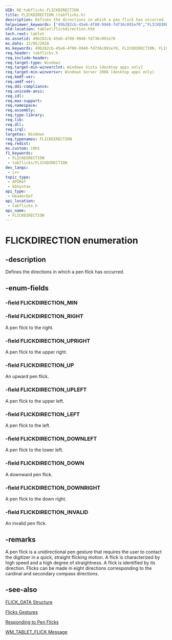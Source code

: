 ```yaml
---
UID: NE:tabflicks.FLICKDIRECTION
title: FLICKDIRECTION (tabflicks.h)
description: Defines the directions in which a pen flick has occurred.
helpviewer_keywords: ["49b282cb-45e6-4f80-9948-fd736c091e70","FLICKDIRECTION","FLICKDIRECTION enumeration [Tablet PC]","FLICKDIRECTION_DOWN","FLICKDIRECTION_DOWNLEFT","FLICKDIRECTION_DOWNRIGHT","FLICKDIRECTION_INVALID","FLICKDIRECTION_LEFT","FLICKDIRECTION_RIGHT","FLICKDIRECTION_UP","FLICKDIRECTION_UPLEFT","FLICKDIRECTION_UPRIGHT","tabflicks/FLICKDIRECTION","tabflicks/FLICKDIRECTION_DOWN","tabflicks/FLICKDIRECTION_DOWNLEFT","tabflicks/FLICKDIRECTION_DOWNRIGHT","tabflicks/FLICKDIRECTION_INVALID","tabflicks/FLICKDIRECTION_LEFT","tabflicks/FLICKDIRECTION_RIGHT","tabflicks/FLICKDIRECTION_UP","tabflicks/FLICKDIRECTION_UPLEFT","tabflicks/FLICKDIRECTION_UPRIGHT","tablet.flickdirection"]
old-location: tablet\flickdirection.htm
tech.root: tablet
ms.assetid: 49b282cb-45e6-4f80-9948-fd736c091e70
ms.date: 12/05/2018
ms.keywords: 49b282cb-45e6-4f80-9948-fd736c091e70, FLICKDIRECTION, FLICKDIRECTION enumeration [Tablet PC], FLICKDIRECTION_DOWN, FLICKDIRECTION_DOWNLEFT, FLICKDIRECTION_DOWNRIGHT, FLICKDIRECTION_INVALID, FLICKDIRECTION_LEFT, FLICKDIRECTION_RIGHT, FLICKDIRECTION_UP, FLICKDIRECTION_UPLEFT, FLICKDIRECTION_UPRIGHT, tabflicks/FLICKDIRECTION, tabflicks/FLICKDIRECTION_DOWN, tabflicks/FLICKDIRECTION_DOWNLEFT, tabflicks/FLICKDIRECTION_DOWNRIGHT, tabflicks/FLICKDIRECTION_INVALID, tabflicks/FLICKDIRECTION_LEFT, tabflicks/FLICKDIRECTION_RIGHT, tabflicks/FLICKDIRECTION_UP, tabflicks/FLICKDIRECTION_UPLEFT, tabflicks/FLICKDIRECTION_UPRIGHT, tablet.flickdirection
req.header: tabflicks.h
req.include-header: 
req.target-type: Windows
req.target-min-winverclnt: Windows Vista [desktop apps only]
req.target-min-winversvr: Windows Server 2008 [desktop apps only]
req.kmdf-ver: 
req.umdf-ver: 
req.ddi-compliance: 
req.unicode-ansi: 
req.idl: 
req.max-support: 
req.namespace: 
req.assembly: 
req.type-library: 
req.lib: 
req.dll: 
req.irql: 
targetos: Windows
req.typenames: FLICKDIRECTION
req.redist: 
ms.custom: 19H1
f1_keywords:
 - FLICKDIRECTION
 - tabflicks/FLICKDIRECTION
dev_langs:
 - c++
topic_type:
 - APIRef
 - kbSyntax
api_type:
 - HeaderDef
api_location:
 - tabflicks.h
api_name:
 - FLICKDIRECTION
---
```


# FLICKDIRECTION enumeration


## -description

Defines the directions in which a pen flick has occurred.

## -enum-fields

### -field FLICKDIRECTION_MIN

### -field FLICKDIRECTION_RIGHT

 A pen flick to the right.

### -field FLICKDIRECTION_UPRIGHT

 A pen flick to the upper right.

### -field FLICKDIRECTION_UP

 An upward pen flick.

### -field FLICKDIRECTION_UPLEFT

A pen flick to the upper left.

### -field FLICKDIRECTION_LEFT

A pen flick to the left.

### -field FLICKDIRECTION_DOWNLEFT

A pen flick to the lower left.

### -field FLICKDIRECTION_DOWN

A downward pen flick.

### -field FLICKDIRECTION_DOWNRIGHT

A pen flick to the down right.

### -field FLICKDIRECTION_INVALID

An invalid pen flick.

## -remarks

A pen flick is a unidirectional pen gesture that requires the user to contact the digitizer in a quick, straight flicking motion. A flick is characterized by high speed and a high degree of straightness. A flick is identified by its direction. Flicks can be made in eight directions corresponding to the cardinal and secondary compass directions.

## -see-also

<a href="https://docs.microsoft.com/windows/desktop/api/tabflicks/ns-tabflicks-flick_data">FLICK_DATA Structure</a>



<a href="https://docs.microsoft.com/windows/desktop/tablet/flicks-gestures">Flicks Gestures</a>



<a href="https://docs.microsoft.com/previous-versions/windows/desktop/ms703447(v=vs.85)">Responding to Pen Flicks</a>



<a href="https://docs.microsoft.com/windows/desktop/tablet/wm-tablet-flick-message">WM_TABLET_FLICK Message</a>

